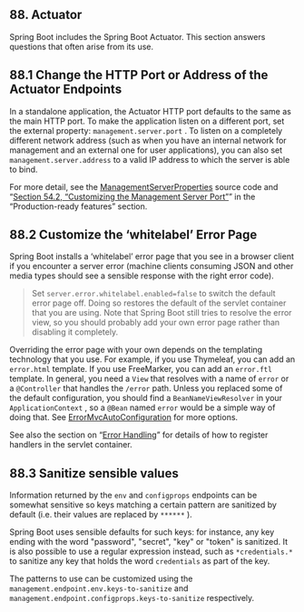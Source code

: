 ## 88. Actuator

Spring Boot includes the Spring Boot Actuator. This section answers questions that often arise from its use.

## 88.1 Change the HTTP Port or Address of the Actuator Endpoints

In a standalone application, the Actuator HTTP port defaults to the same as the main HTTP port. To make the application listen on a different port, set the external property:  `management.server.port` . To listen on a completely different network address (such as when you have an internal network for management and an external one for user applications), you can also set  `management.server.address`  to a valid IP address to which the server is able to bind.

For more detail, see the [ManagementServerProperties](https://github.com/spring-projects/spring-boot/tree/v2.1.0.RELEASE/spring-boot-project/spring-boot-actuator-autoconfigure/src/main/java/org/springframework/boot/actuate/autoconfigure/web/server/ManagementServerProperties.java) source code and “[Section 54.2, “Customizing the Management Server Port”](production-ready-monitoring.html#production-ready-customizing-management-server-port)” in the “Production-ready features” section.

## 88.2 Customize the ‘whitelabel’ Error Page

Spring Boot installs a ‘whitelabel’ error page that you see in a browser client if you encounter a server error (machine clients consuming JSON and other media types should see a sensible response with the right error code).

> Set  `server.error.whitelabel.enabled=false`  to switch the default error page off. Doing so restores the default of the servlet container that you are using. Note that Spring Boot still tries to resolve the error view, so you should probably add your own error page rather than disabling it completely.

Overriding the error page with your own depends on the templating technology that you use. For example, if you use Thymeleaf, you can add an  `error.html`  template. If you use FreeMarker, you can add an  `error.ftl`  template. In general, you need a  `View`  that resolves with a name of  `error`  or a  `@Controller`  that handles the  `/error`  path. Unless you replaced some of the default configuration, you should find a  `BeanNameViewResolver`  in your  `ApplicationContext` , so a  `@Bean`  named  `error`  would be a simple way of doing that. See [ErrorMvcAutoConfiguration](https://github.com/spring-projects/spring-boot/tree/v2.1.0.RELEASE/spring-boot-project/spring-boot-autoconfigure/src/main/java/org/springframework/boot/autoconfigure/web/servlet/error/ErrorMvcAutoConfiguration.java) for more options.

See also the section on “[Error Handling](boot-features-developing-web-applications.html#boot-features-error-handling)” for details of how to register handlers in the servlet container.

## 88.3 Sanitize sensible values

Information returned by the  `env`  and  `configprops`  endpoints can be somewhat sensitive so keys matching a certain pattern are sanitized by default (i.e. their values are replaced by  `******` ).

Spring Boot uses sensible defaults for such keys: for instance, any key ending with the word "password", "secret", "key" or "token" is sanitized. It is also possible to use a regular expression instead, such as  `*credentials.*`  to sanitize any key that holds the word  `credentials`  as part of the key.

The patterns to use can be customized using the  `management.endpoint.env.keys-to-sanitize`  and  `management.endpoint.configprops.keys-to-sanitize`  respectively.

